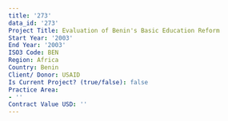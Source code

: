 ```yaml
---
title: '273'
data_id: '273'
Project Title: Evaluation of Benin's Basic Education Reform
Start Year: '2003'
End Year: '2003'
ISO3 Code: BEN
Region: Africa
Country: Benin
Client/ Donor: USAID
Is Current Project? (true/false): false
Practice Area:
- ''
Contract Value USD: ''
---
```


